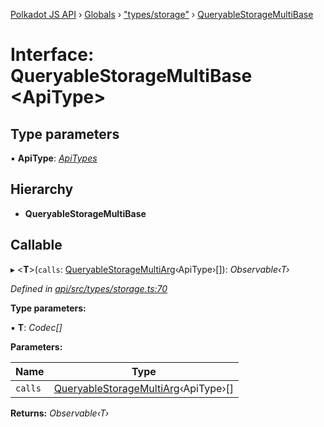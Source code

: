 [Polkadot JS API](../README.md) › [Globals](../globals.md) › ["types/storage"](../modules/_types_storage_.md) › [QueryableStorageMultiBase](_types_storage_.queryablestoragemultibase.md)

# Interface: QueryableStorageMultiBase <**ApiType**>

## Type parameters

▪ **ApiType**: *[ApiTypes](../modules/_types_base_.md#apitypes)*

## Hierarchy

* **QueryableStorageMultiBase**

## Callable

▸ <**T**>(`calls`: [QueryableStorageMultiArg](../modules/_types_storage_.md#queryablestoragemultiarg)‹ApiType›[]): *Observable‹T›*

*Defined in [api/src/types/storage.ts:70](https://github.com/polkadot-js/api/blob/02d130f0a0/packages/api/src/types/storage.ts#L70)*

**Type parameters:**

▪ **T**: *Codec[]*

**Parameters:**

Name | Type |
------ | ------ |
`calls` | [QueryableStorageMultiArg](../modules/_types_storage_.md#queryablestoragemultiarg)‹ApiType›[] |

**Returns:** *Observable‹T›*
